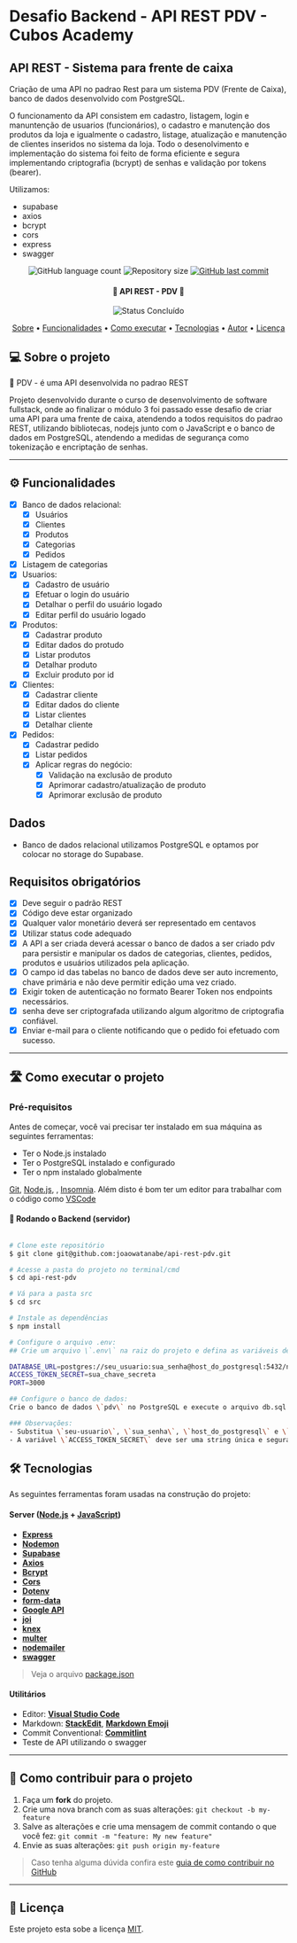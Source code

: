 # Desafio Backend - API REST PDV - Cubos Academy
## API REST - Sistema para frente de caixa

Criação de uma API no padrao Rest para um sistema PDV (Frente de Caixa), banco de dados desenvolvido com PostgreSQL.

O funcionamento da API consistem em cadastro, listagem, login e manuntenção de usuarios (funcionários), o cadastro e manutenção dos produtos da loja e igualmente o cadastro, listage, atualização e manutenção de clientes inseridos no sistema da loja. Todo o desenolvimento e implementação do sistema foi feito de forma eficiente e segura implementando criptografia (bcrypt) de senhas e validação por tokens (bearer).

Utilizamos:
 - supabase
 - axios
 - bcrypt
 - cors
 - express
 - swagger

<p align="center">
  <img alt="GitHub language count" src="https://img.shields.io/github/languages/count/joaowatanabe/api-rest-pdv?color=%2304D361">

  <img alt="Repository size" src="https://img.shields.io/github/repo-size/joaowatanabe/api-rest-pdv">
  
  <a href="https://github.com/joaowatanabe/api-rest-pdv/commits/main">
    <img alt="GitHub last commit" src="https://img.shields.io/github/last-commit/joaowatanabe/api-rest-pdv">
  </a>
  
  <!-- <img alt="License" src="https://img.shields.io/badge/license-MIT-brightgreen"> -->
  
 
</p>
<h4 align="center"> 
	🚧 API REST - PDV 🚧
</h4>

<p align="center">
	<!-- <img alt="Status Em Desenvolvimento" src="https://img.shields.io/badge/STATUS-EM%20DESENVOLVIMENTO-green"> -->
    <img alt="Status Concluído" src="https://img.shields.io/badge/STATUS-CONCLU%C3%8DDO-brightgreen">
</p>

<p align="center">
 <a href="#-sobre-o-projeto">Sobre</a> •
 <a href="#-funcionalidades">Funcionalidades</a> • 
 <a href="#-como-executar-o-projeto">Como executar</a> • 
 <a href="#-tecnologias">Tecnologias</a> • 
 <a href="#-autor">Autor</a> • 
 <a href="#user-content--licença">Licença</a>
</p>


## 💻 Sobre o projeto

📄 PDV - é uma API desenvolvida no padrao REST 


Projeto desenvolvido durante o curso de desenvolvimento de software fullstack, onde ao finalizar o módulo 3 foi passado esse desafio de criar uma API para uma frente de caixa, atendendo a todos requisitos do padrao REST, utilizando bibliotecas, nodejs junto com o JavaScript e o banco de dados em PostgreSQL, atendendo a medidas de segurança como tokenização e encriptação de senhas. 

---

## ⚙️ Funcionalidades

- [x] Banco de dados relacional:
    - [x] Usuários
    - [x] Clientes
    - [x] Produtos
    - [x] Categorias
    - [x] Pedidos
- [x] Listagem de categorias
- [x] Usuarios:
    - [x] Cadastro de usuário
    - [x] Efetuar o login do usuário
    - [x] Detalhar o perfil do usuário logado
    - [x] Editar perfil do usuário logado
- [x] Produtos:
    - [x] Cadastrar produto
    - [x] Editar dados do protudo
    - [x] Listar produtos
    - [x] Detalhar produto
    - [x] Excluir produto por id
- [x] Clientes:
    - [x] Cadastrar cliente
    - [x] Editar dados do cliente
    - [x] Listar clientes
    - [x] Detalhar cliente
- [x] Pedidos:
    - [x] Cadastrar pedido
    - [x] Listar pedidos
    - [x] Aplicar regras do negócio:
        - [x] Validação na exclusão de produto
        - [x] Aprimorar cadastro/atualização de produto
        - [x] Aprimorar exclusão de produto

## Dados
- Banco de dados relacional utilizamos PostgreSQL e optamos por colocar no storage do Supabase. 

## Requisitos obrigatórios

- [x] Deve seguir o padrão REST
- [x] Código deve estar organizado
- [x] Qualquer valor monetário deverá ser representado em centavos
- [x] Utilizar status code adequado
- [x] A API a ser criada deverá acessar o banco de dados a ser criado pdv para persistir e manipular os dados de categorias, clientes, pedidos, produtos e usuários utilizados pela aplicação.
- [x] O campo id das tabelas no banco de dados deve ser auto incremento, chave primária e não deve permitir edição uma vez criado.
- [x] Exigir token de autenticação no formato Bearer Token nos endpoints necessários.
- [x] senha deve ser criptografada utilizando algum algoritmo de criptografia confiável.
- [x] Enviar e-mail para o cliente notificando que o pedido foi efetuado com sucesso.   

---

## 🛣️ Como executar o projeto

### Pré-requisitos

Antes de começar, você vai precisar ter instalado em sua máquina as seguintes ferramentas:

- Ter o Node.js instalado
- Ter o PostgreSQL instalado e configurado
- Ter o npm instalado globalmente

[Git](https://git-scm.com), [Node.js](https://nodejs.org/en/), , [Insomnia](https://insomnia.rest/download).
Além disto é bom ter um editor para trabalhar com o código como [VSCode](https://code.visualstudio.com/)


#### 🎲 Rodando o Backend (servidor)

```bash

# Clone este repositório
$ git clone git@github.com:joaowatanabe/api-rest-pdv.git

# Acesse a pasta do projeto no terminal/cmd
$ cd api-rest-pdv

# Vá para a pasta src
$ cd src

# Instale as dependências
$ npm install

# Configure o arquivo .env:
## Crie um arquivo \`.env\` na raiz do projeto e defina as variáveis de ambiente:

DATABASE_URL=postgres://seu_usuario:sua_senha@host_do_postgresql:5432/nome_do_seu_banco
ACCESS_TOKEN_SECRET=sua_chave_secreta
PORT=3000

## Configure o banco de dados:
Crie o banco de dados \`pdv\` no PostgreSQL e execute o arquivo db.sql que contem todos os códigos necessários.

### Observações:
- Substitua \`seu-usuario\`, \`sua_senha\`, \`host_do_postgresql\` e \`nome_do_seu_banco\` pelas suas credenciais de banco de dados.
- A variável \`ACCESS_TOKEN_SECRET\` deve ser uma string única e segura para gerar tokens de autenticação.

```

## 🛠 Tecnologias

As seguintes ferramentas foram usadas na construção do projeto:


#### [](https://github.com/joaowatanabe/apirest-bank-system#server-nodejs--typescript)**Server**  ([Node.js](https://nodejs.org/en)  +  [JavaScript](https://developer.mozilla.org/pt-BR/docs/Web/JavaScript))

-   **[Express](https://expressjs.com/)**
-   **[Nodemon](https://expressjs.com/)**
-   **[Supabase](https://www.npmjs.com/package/@supabase/supabase-js)**
-   **[Axios](https://www.npmjs.com/package/axios)**
-   **[Bcrypt](https://www.npmjs.com/package/bcrypt)**
-   **[Cors](https://www.npmjs.com/package/cors)**
-   **[Dotenv](https://www.npmjs.com/package/dotenv)**
-   **[form-data](https://www.npmjs.com/package/form-data)**
-   **[Google API](https://www.npmjs.com/package/googleapis)**
-   **[joi](https://www.npmjs.com/package/joi)**
-   **[knex](https://www.npmjs.com/package/knex)**
-   **[multer]([https://www.npmjs.com/package/form-data](https://www.npmjs.com/package/multer))**
-   **[nodemailer](https://www.npmjs.com/package/nodemailer)**
-   **[swagger](https://swagger.io/)**
  
> Veja o arquivo  [package.json](https://github.com/joaowatanabe/api-rest-pdv/package.json)


#### [](https://github.com/cubos-academy/academy-template-readme-projects#utilit%C3%A1rios)**Utilitários**

-   Editor:  **[Visual Studio Code](https://code.visualstudio.com/)**
-   Markdown:  **[StackEdit](https://stackedit.io/)**,  **[Markdown Emoji](https://gist.github.com/rxaviers/7360908)**
-   Commit Conventional:  **[Commitlint](https://github.com/conventional-changelog/commitlint)**
-   Teste de API utilizando o swagger

---

## 💪 Como contribuir para o projeto

1. Faça um **fork** do projeto.
2. Crie uma nova branch com as suas alterações: `git checkout -b my-feature`
3. Salve as alterações e crie uma mensagem de commit contando o que você fez: `git commit -m "feature: My new feature"`
4. Envie as suas alterações: `git push origin my-feature`
> Caso tenha alguma dúvida confira este [guia de como contribuir no GitHub](./CONTRIBUTING.md)

---

## 📝 Licença

 Este projeto esta sobe a licença [MIT](./LICENSE).

